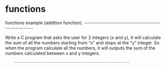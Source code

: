 # functions

functions example (addition function).
		----------------------------------------------------

Write a C program that asks the user for 2 integers (x and y),
It will calculate the sum of all the numbers starting from “x” and stops at the “y” integer.
So when the program calculate all the numbers,
it will outputs the sum of the numbers calculated between x and y integers. 

		----------------------------------------------------


